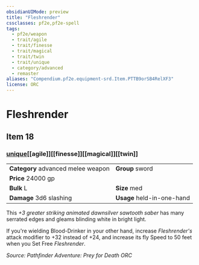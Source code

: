 ```yaml
---
obsidianUIMode: preview
title: "Fleshrender"
cssclasses: pf2e,pf2e-spell
tags:
  - pf2e/weapon
  - trait/agile
  - trait/finesse
  - trait/magical
  - trait/twin
  - trait/unique
  - category/advanced
  - remaster
aliases: "Compendium.pf2e.equipment-srd.Item.PTTB9orSB4RelXF3"
license: ORC
---
```

# Fleshrender
## Item 18
### [unique](unique "Unique Rarity Trait")[[agile]][[finesse]][[magical]][[twin]]

|  |  |
| -- | -- |
| **Category** advanced melee weapon | **Group** sword |
| **Price** 24000 gp |  |
| **Bulk** L | **Size** med |
| **Damage** 3d6 slashing  | **Usage** held-in-one-hand |



This _+3 greater striking animated dawnsilver sawtooth saber_ has many serrated edges and gleams blinding white in bright light.

If you're wielding Blood-Drinker in your other hand, increase _Fleshrender's_ attack modifier to +32 instead of +24, and increase its fly Speed to 50 feet when you Set Free _Fleshrender_.

*Source: Pathfinder Adventure: Prey for Death*
*ORC*